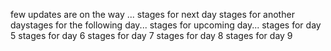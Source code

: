 few updates are on the way ...
stages for next day
stages for another daystages for the following day...
stages for upcoming day...
stages for day 5
stages for day 6
stages for day 7
stages for day 8
stages for day 9